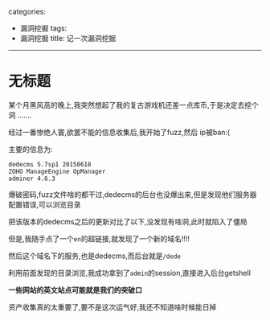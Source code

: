 categories:
- 漏洞挖掘
tags:
- 漏洞挖掘
title: 记一次漏洞挖掘
---
# 无标题

某个月黑风高的晚上,我突然想起了我的复古游戏机还差一点库币,于是决定去挖个洞 .......



经过一番惨绝人寰,欲罢不能的信息收集后,我开始了fuzz,然后 ip被ban:(

主要的信息为:

```
dedecms 5.7sp1 20150618
ZOHO ManageEngine OpManager
adminer 4.6.3
```

爆破密码,fuzz文件啥的都干过,dedecms的后台也没爆出来,但是发现他们服务器配置错误,可以浏览目录

把该版本的dedecms之后的更新对比了以下,没发现有啥洞,此时就陷入了僵局

但是,我随手点了一个`en`的超链接,就发现了一个新的域名!!!!

然后这个域名下的服务,也是dedecms,而后台就是`/dede`

利用前面发现的目录浏览,我成功拿到了`admin`的session,直接进入后台getshell

**一些网站的英文站点可能就是我们的突破口**

资产收集真的太重要了,要不是这次运气好,我还不知道啥时候能日掉

